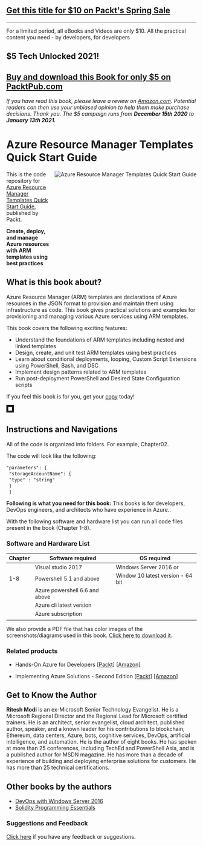 ## [Get this title for $10 on Packt's Spring Sale](https://www.packt.com/B12814?utm_source=github&utm_medium=packt-github-repo&utm_campaign=spring_10_dollar_2022)
-----
For a limited period, all eBooks and Videos are only $10. All the practical content you need \- by developers, for developers

## $5 Tech Unlocked 2021!
[Buy and download this Book for only $5 on PacktPub.com](https://www.packtpub.com/product/azure-resource-manager-templates-quick-start-guide/9781789803235)
-----
*If you have read this book, please leave a review on [Amazon.com](https://www.amazon.com/gp/product/1789803233).     Potential readers can then use your unbiased opinion to help them make purchase decisions. Thank you. The $5 campaign         runs from __December 15th 2020__ to __January 13th 2021.__*


# Azure Resource Manager Templates Quick Start Guide

<a href="https://www.packtpub.com/virtualization-and-cloud/azure-resource-manager-templates-quick-start-guide?utm_source=github&utm_medium=repository&utm_campaign=9781789803235"><img src="https://d255esdrn735hr.cloudfront.net/sites/default/files/cover_32.png" alt="Azure Resource Manager Templates Quick Start Guide" height="256px" align="right"></a>

This is the code repository for [Azure Resource Manager Templates Quick Start Guide](https://www.packtpub.com/virtualization-and-cloud/azure-resource-manager-templates-quick-start-guide?utm_source=github&utm_medium=repository&utm_campaign=9781789803235), published by Packt.

**Create, deploy, and manage Azure resources with ARM templates using best practices**

## What is this book about?
Azure Resource Manager (ARM) templates are declarations of Azure resources in the JSON format to provision and maintain them using infrastructure as code. This book gives practical solutions and examples for provisioning and managing various Azure services using ARM templates.

This book covers the following exciting features:
* Understand the foundations of ARM templates including nested and linked templates
* Design, create, and unit test ARM templates using best practices
* Learn about conditional deployments, looping, Custom Script Extensions using PowerShell, Bash, and DSC
* Implement design patterns related to ARM templates
* Run post-deployment PowerShell and Desired State Configuration scripts

If you feel this book is for you, get your [copy](https://www.amazon.com/dp/1789803233) today!

<a href="https://www.packtpub.com/?utm_source=github&utm_medium=banner&utm_campaign=GitHubBanner"><img src="https://raw.githubusercontent.com/PacktPublishing/GitHub/master/GitHub.png" 
alt="https://www.packtpub.com/" border="5" /></a>


## Instructions and Navigations
All of the code is organized into folders. For example, Chapter02.

The code will look like the following:
```
"parameters": {
 "storageAccountName": {
 "type" : "string"
 }
 }
```

**Following is what you need for this book:**
This books is for developers, DevOps engineers, and architects who have experience in Azure..

With the following software and hardware list you can run all code files present in the book (Chapter 1-8).

### Software and Hardware List

| Chapter  | Software required                   | OS required                        |
| -------- | ------------------------------------| -----------------------------------|
|          | Visual studio 2017                  | Windows Server 2016 or             |
|   1-8    | Powershell 5.1 and above            | Window 10 latest version - 64 bit  | 
|          | Azure powershell 6.6 and above      |                                    |
|          | Azure cli latest version            |                                    |
|          | Azure subscription                  |                                    |
|          |                                     |                                    |
                                                                             


We also provide a PDF file that has color images of the screenshots/diagrams used in this book. [Click here to download it](https://www.packtpub.com/sites/default/files/downloads/9781789803235_ColorImages.pdf).


### Related products <Other books you may enjoy>
* Hands-On Azure for Developers [[Packt]](https://www.packtpub.com/virtualization-and-cloud/hands-azure-developers?utm_source=github&utm_medium=repository&utm_campaign=9781789340624) [[Amazon]](https://www.amazon.com/dp/1789340624)

* Implementing Azure Solutions - Second Edition [[Packt]](https://www.packtpub.com/virtualization-and-cloud/implementing-azure-solutions-second-edition?utm_source=github&utm_medium=repository&utm_campaign=9781789343045) [[Amazon]](https://www.amazon.com/dp/1789343046)

## Get to Know the Author
**Ritesh Modi** is an ex-Microsoft Senior Technology Evangelist. He is a Microsoft Regional Director and the Regional Lead for Microsoft certified trainers.
He is an architect, senior evangelist, cloud architect, published author, speaker, and a known leader for his contributions to blockchain, Ethereum, data centers, Azure, bots, cognitive services, DevOps, artificial intelligence, and automation. He is the author of eight books.
He has spoken at more than 25 conferences, including TechEd and PowerShell Asia, and is a published author for MSDN magazine. He has more than a decade of experience of building and deploying enterprise solutions for customers. He has more than 25 technical certifications.



## Other books by the authors
* [DevOps with Windows Server 2016](https://www.packtpub.com/networking-and-servers/devops-windows-server-2016?utm_source=github&utm_medium=repository&utm_campaign=9781786468550)
* [Solidity Programming Essentials](https://www.packtpub.com/application-development/solidity-programming-essentials?utm_source=github&utm_medium=repository&utm_campaign=9781788831383)

### Suggestions and Feedback
[Click here](https://docs.google.com/forms/d/e/1FAIpQLSdy7dATC6QmEL81FIUuymZ0Wy9vH1jHkvpY57OiMeKGqib_Ow/viewform) if you have any feedback or suggestions.
